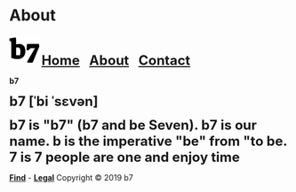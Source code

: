 # About
<img alt="b7" width="54" height="54" src="b7.svg"> <strong><font size="5"><a href="https://b7.github.io">Home</a> &nbsp; <a href="https://b7.github.io/about">About</a> &nbsp; <a href="https://b7.github.io/contact">Contact</a></font></strong>

**b7**

<strong><font size="5">b7 [ˈbi ˈsɛvən]</font></strong>

<strong><font size="5">b7 is "b7" (b7 and be Seven). b7 is our name. b is the imperative "be" from "to be. 7 is 7 people are one and enjoy time</font></strong>

<strong><a href="https://b7.github.io/find">Find</a></strong> - <strong><a href="https://b7.github.io/legal">Legal</a></strong> Copyright © 2019 b7

